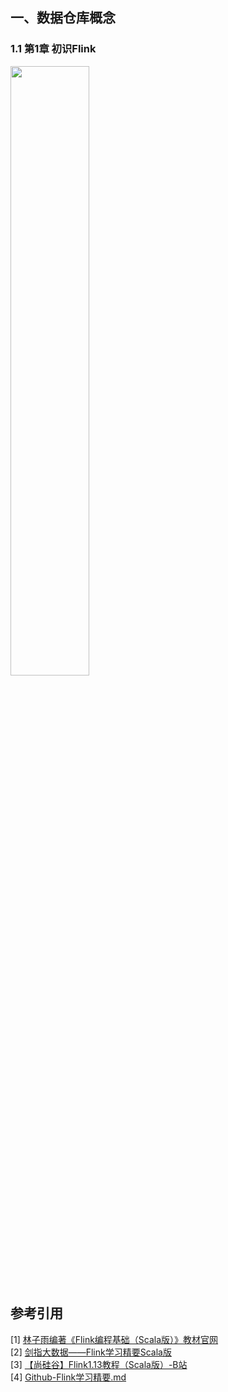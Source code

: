 ## 一、数据仓库概念
### 1.1 第1章 初识Flink

<img src="images/hive01_美团数仓业务主题建设.png" width="50%" height="50%" alt="">




## 参考引用
[1] [林子雨编著《Flink编程基础（Scala版）》教材官网](https://dblab.xmu.edu.cn/post/flink/)<br>
[2] [剑指大数据——Flink学习精要Scala版](https://weread.qq.com/web/reader/c3f32e90813ab8449g01292dke4d32d5015e4da3b7fbb1fa) <br>
[3] [【尚硅谷】Flink1.13教程（Scala版）-B站](https://www.bilibili.com/video/BV1zr4y157XV/?spm_id_from=333.999.0.0&vd_source=71e4d156399aae8c8b7f7b0a30d24516) <br>
[4] [Github-Flink学习精要.md](https://github.com/blueskeys/document_classfication/blob/master/%E5%A4%A7%E6%95%B0%E6%8D%AE%E6%8A%80%E6%9C%AF%E6%A0%88/%E6%95%B0%E6%8D%AE%E8%AE%A1%E7%AE%97/flink/Flink%E5%AD%A6%E4%B9%A0%E7%B2%BE%E8%A6%81.md)<br>
